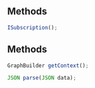 ## Methods
```javascript
ISubscription();
```
## Methods
```javascript
GraphBuilder getContext();
```
```javascript
JSON parse(JSON data);
```